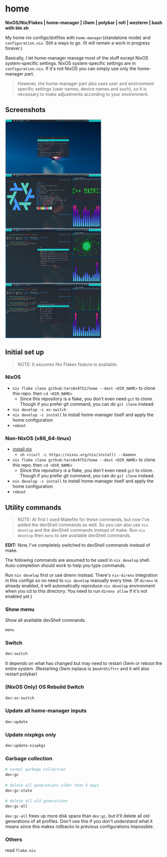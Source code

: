 # home

**NixOS/Nix/Flakes | home-manager | i3wm | polybar | rofi | wezterm | bash with ble.sh**

My home nix configs/dotfiles with `home-manager`(standalone mode) and `configuration.nix`. Still a ways to go. (It will remain a work in progress forever.)

Basically, I let home-manager manage most of the stuff except NixOS system-specific settings. NixOS system-specific settings are in `configuration.nix`. If it's not NixOS you can simply use only the home-manager part.

> However, the home-manager part also uses user and environment specific settings (user names, device names and such), so it is necessary to make adjustments according to your environment.

## Screenshots

<a href="./screenshots/home.png"><img src="./screenshots/home.png" height="700" ></a>

## Initial set up

> NOTE: It assumes Nix Flakes feature is available.

### NixOS

- `nix flake clone github:tars0x9752/home --dest <DIR_NAME>` to clone this repo. then `cd <DIR_NAME>`
  - Since this repository is a flake, you don't even need `git` to clone. Though if you prefer git command, you can do `git clone` instead.
- `nix develop -c os-switch`
- `nix develop -c install` to install home-manager itself and apply the home configuration
- `reboot`

### Non-NixOS (x86_64-linux)

- [install nix](https://nixos.org/download.html#nix-install-linux)
  - `sh <(curl -L https://nixos.org/nix/install) --daemon`
- `nix flake clone github:tars0x9752/home --dest <DIR_NAME>` to clone this repo. then `cd <DIR_NAME>`
  - Since this repository is a flake, you don't even need `git` to clone. Though if you prefer git command, you can do `git clone` instead.
- `nix develop -c install` to install home-manager itself and apply the home configuration
- `reboot`

## Utility commands

> NOTE: At first I used Makefile for these commands, but now I've added the devShell commands as well. So you can also use `nix develop` and the devShell commands instead of make. Run `nix develop` then `menu` to see available devShell commands. 


**EDIT:** Now, I've completely switched to devShell commands instead of make.

The following commands are assumed to be used in `nix develop` shell. Auto-completion should work to help you type commands.

Run `nix develop` first or use direnv instead. There's `nix-direnv` integration in this configs so no need to `nix develop` manually every time. (If `direnv` is already enabled, it will automatically reproduce `nix develop` environment when you cd to this directory.  You need to run `direnv allow` if it's not enabled yet.)

### Show menu

Show all available devShell commands.

```sh
menu
```

### Switch

```sh
dev:switch
```

It depends on what has changed but may need to restart i3wm or reboot the entire system.
(Restarting i3wm inplace is `$mod+Shift+r` and it will also restart polybar)

### (NixOS Only) OS Rebuild Switch

```sh
dev:os-switch
```

### Update all home-manager inputs

```sh
dev:update
```

### Update nixpkgs only

```sh
dev:update-nixpkgs
```

### Garbage collection

```sh
# normal garbage collection
dev:gc

# delete all generations older than 5 days
dev:gc-stale

# delete all old generations
dev:gc-all
```

`dev:gc-all` frees up more disk space than `dev:gc`, but it'll delete all old generations of all profiles. Don't use this if you don't understand what it means since this makes rollbacks to previous configurations impossible.

### Others

read `flake.nix`
